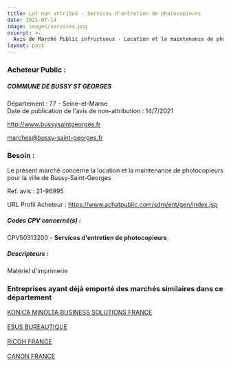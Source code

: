 ```yaml
---
title: Lot non attribué - Services d'entretien de photocopieurs
date: 2021-07-14
image: images/services.png
excerpt: >-
  Avis de Marché Public infructueux - Location et la maintenance de photocopieurs pour la ville de Bussy-Saint-Georges
layout: post
---
```


### Acheteur Public :
##### COMMUNE DE BUSSY ST GEORGES
Département : 77 - Seine-et-Marne<br/>
Date de publication de l'avis de non-attribution : 14/7/2021


http://www.bussysaintgeorges.fr

marches@bussy-saint-georges.fr


### Besoin :

Le présent marché concerne la location et la maintenance de photocopieurs pour la ville de Bussy-Saint-Georges

Ref. avis : 21-96995

URL Profil Acheteur : https://www.achatpublic.com/sdm/ent/gen/index.jsp

##### Codes CPV concerné(s) :
CPV50313200 - **Services d'entretien de photocopieurs** <br/>

##### Descripteurs :
Matériel d'imprimerie <br/>

### Entreprises ayant déjà emporté des marchés similaires dans ce département
<a href="/entreprise-544/siren-302695614">KONICA MINOLTA BUSINESS SOLUTIONS FRANCE</a><br/><br/>
<a href="/entreprise-548/siren-337521397">ESUS BUREAUTIQUE</a><br/><br/>
<a href="/entreprise-548/siren-337621841">RICOH FRANCE</a><br/><br/>
<a href="/entreprise-574/siren-738205269">CANON FRANCE</a><br/><br/>
